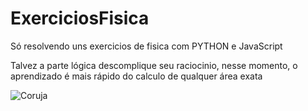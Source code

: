 # ExerciciosFisica
Só resolvendo uns exercicios de fisica com PYTHON e JavaScript


<p>Talvez a parte lógica descomplique seu raciocinio, nesse momento, o aprendizado é mais rápido do calculo de qualquer área exata</p>

 <img src="owl.jpg" alt="Coruja">

